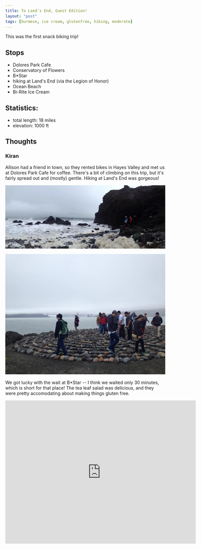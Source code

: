 ```yaml
---
title: To Land's End, Guest Edition!  
layout: "post"
tags: [burmese, ice cream, glutenfree, hiking, moderate]
---
```


This was the first snack biking trip!

## Stops

- Dolores Park Cafe
- Conservatory of Flowers
- B*Star
- hiking at Land's End (via the Legion of Honor)
- Ocean Beach
- Bi-Rite Ice Cream

## Statistics:

- total length: 18 miles
- elevation: 1000 ft



## Thoughts

### Kiran

Allison had a friend in town, so they rented bikes in Hayes Valley and met us at Dolores Park Cafe for coffee. There's a bit of climbing on this trip, but it's fairly spread out and (mostly) gentle. Hiking at Land's End was gorgeous!

![Beach](/images/lands-end-guest-edition/beach.jpg)

![Maze](/images/lands-end-guest-edition/maze.jpg)

We got lucky with the wait at B*Star -- I think we waited only 30 minutes, which is short for that place! The tea leaf salad was delicious, and they were pretty accomodating about making things gluten free.

<iframe src="https://www.google.com/maps/embed?pb=!1m64!1m12!1m3!1d46430.09637564927!2d-122.50484902545172!3d37.776561788298395!2m3!1f0!2f0!3f0!3m2!1i1024!2i768!4f13.1!4m49!3e1!4m5!1s0x808f7e183c664247%3A0x104673cba0e1881e!2sDolores+Park+Cafe!3m2!1d37.7613424!2d-122.425851!4m5!1s0x808587459ac2a6e5%3A0x4cfc5cb588e07c1f!2sConservatory+of+Flowers!3m2!1d37.772614!2d-122.460253!4m5!1s0x8085873980fb8e7b%3A0x94f1f57b63edd4ae!2sB*2AStar!3m2!1d37.7829094!2d-122.46064609999999!4m5!1s0x808587acd6e2ba69%3A0xb9ffd88c77154d2c!2sLegion+of+Honor!3m2!1d37.784466099999996!2d-122.5008419!4m5!1s0x808587abd46b0635%3A0x370b1485244a04b0!2sLincoln+Park+Golf+Course%2C+34th+Avenue%2C+San+Francisco%2C+CA!3m2!1d37.7822762!2d-122.49432929999999!4m5!1s0x808587b2b311deb9%3A0x30b2509be3ee7e65!2sLands+End!3m2!1d37.785443199999996!2d-122.50617969999999!4m5!1s0x8085879469edc663%3A0x8a1e788f0b2d67fc!2sOcean+Beach%2C+San+Francisco%2C+CA!3m2!1d37.7593921!2d-122.510734!4m5!1s0x808f7e183c2a5c87%3A0xf75bf92aa3d52296!2sBi-Rite+Creamery!3m2!1d37.7615899!2d-122.42571729999999!5e0!3m2!1sen!2sus!4v1460357794758" width="600" height="450" frameborder="0" style="border:0" allowfullscreen></iframe>
